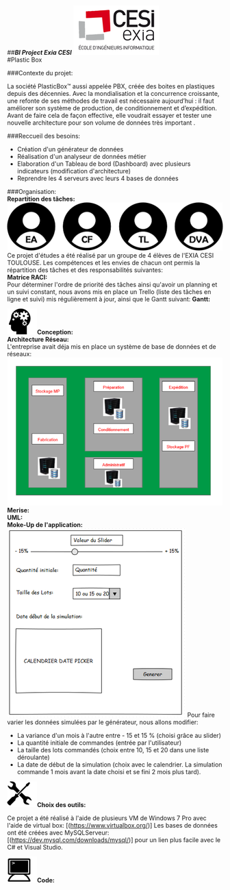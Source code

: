 ##**_BI Project Exia CESI_**
![](https://github.com/Heavyshield/PlasticBox/blob/master/annexe/exia.png)  
#Plastic Box

###Contexte du projet:
  
La société PlasticBox™ aussi appelée PBX, créée des boites en plastiques depuis des décennies.
Avec la mondialisation et la concurrence croissante, une refonte de ses méthodes de travail est nécessaire aujourd’hui : il faut améliorer son système de production, de conditionnement et d’expédition. Avant de faire cela de façon effective, elle voudrait essayer et tester une nouvelle architecture pour son volume de données très important .

###Reccueil des besoins:  
* Création d'un générateur de données
* Réalisation d'un analyseur de données métier
* Elaboration d'un Tableau de bord (Dashboard) avec plusieurs indicateurs (modification d'architecture)
* Reprendre les 4 serveurs avec leurs 4 bases de données


###Organisation:  
**Repartition des tâches:** 
![](https://github.com/Heavyshield/PlasticBox/blob/master/annexe/utilisateur.png)
Ce projet d'études a été réalisé par un groupe de 4 élèves de l'EXIA CESI TOULOUSE. Les compétences et les envies de chacun ont permis la répartition des tâches et des responsabilités suivantes:  
**Matrice RACI:**  
Pour déterminer l'ordre de priorité des tâches ainsi qu'avoir un planning et un suivi constant, nous avons mis en place un Trello (liste des tâches en ligne et suivi) mis régulièrement à jour, ainsi que le Gantt suivant:
**Gantt:**  


![](https://github.com/Heavyshield/PlasticBox/blob/master/annexe/reflexion.png)**Conception:**  
**Architecture Réseau:**  
L'entreprise avait déja mis en place un système de base de données et de réseaux:  
![](https://github.com/Heavyshield/PlasticBox/blob/master/annexe/archi.PNG)
**Merise:**  
**UML:**  
**Moke-Up de l'application:**      
![](https://github.com/Heavyshield/PlasticBox/blob/master/annexe/Mokeup.PNG)
Pour faire varier les données simulées par le générateur, nous allons modifier:
* La variance d'un mois à l'autre entre - 15 et 15 % (choisi grâce au slider)
* La quantité initiale de commandes (entrée par l'utilisateur)
* La taille des lots commandés (choix entre 10, 15 et 20 dans une liste déroulante)
* La date de début de la simulation (choix avec le calendrier. La simulation commande 1 mois avant la date choisi et se fini 2 mois plus tard).  

![](https://github.com/Heavyshield/PlasticBox/blob/master/annexe/outils.png)**Choix des outils:**  

Ce projet a été réalisé à l'aide de plusieurs VM de Windows 7 Pro avec l'aide de virtual box: [(https://www.virtualbox.org/)]
Les bases de données ont été créées avec MySQLServeur: [(https://dev.mysql.com/downloads/mysql/)] pour un lien plus facile avec le C# et Visual Studio.

![](https://github.com/Heavyshield/PlasticBox/blob/master/annexe/terminal.png)**Code:**  

